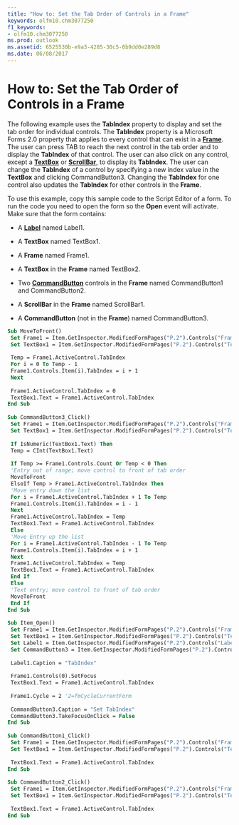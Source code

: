 ```yaml
---
title: "How to: Set the Tab Order of Controls in a Frame"
keywords: olfm10.chm3077250
f1_keywords:
- olfm10.chm3077250
ms.prod: outlook
ms.assetid: 6525530b-e9a3-4285-30c5-0b9dd0e289d8
ms.date: 06/08/2017
---
```



# How to: Set the Tab Order of Controls in a Frame

The following example uses the  **TabIndex** property to display and set the tab order for individual controls. The **TabIndex** property is a Microsoft Forms 2.0 property that applies to every control that can exist in a **[Frame](frame-object-outlook-forms-script.md)**. The user can press TAB to reach the next control in the tab order and to display the  **TabIndex** of that control. The user can also click on any control, except a **[TextBox](textbox-object-outlook-forms-script.md)** or **[ScrollBar](scrollbar-object-outlook-forms-script.md)**, to display its  **TabIndex**. The user can change the  **TabIndex** of a control by specifying a new index value in the **TextBox** and clicking CommandButton3. Changing the **TabIndex** for one control also updates the **TabIndex** for other controls in the **Frame**.

To use this example, copy this sample code to the Script Editor of a form. To run the code you need to open the form so the  **Open** event will activate. Make sure that the form contains:

- A  **[Label](label-object-outlook-forms-script.md)** named Label1.
    
- A  **TextBox** named TextBox1.
    
- A  **Frame** named Frame1.
    
- A  **TextBox** in the **Frame** named TextBox2.
    
- Two  **[CommandButton](commandbutton-object-outlook-forms-script.md)** controls in the **Frame** named CommandButton1 and CommandButton2.
    
- A  **ScrollBar** in the **Frame** named ScrollBar1.
    
- A  **CommandButton** (not in the **Frame**) named CommandButton3.
    



```vb
Sub MoveToFront() 
 Set Frame1 = Item.GetInspector.ModifiedFormPages("P.2").Controls("Frame1") 
 Set TextBox1 = Item.GetInspector.ModifiedFormPages("P.2").Controls("TextBox1") 
 
 Temp = Frame1.ActiveControl.TabIndex 
 For i = 0 To Temp - 1 
 Frame1.Controls.Item(i).TabIndex = i + 1 
 Next 
 
 Frame1.ActiveControl.TabIndex = 0 
 TextBox1.Text = Frame1.ActiveControl.TabIndex 
End Sub 
 
Sub CommandButton3_Click() 
 Set Frame1 = Item.GetInspector.ModifiedFormPages("P.2").Controls("Frame1") 
 Set TextBox1 = Item.GetInspector.ModifiedFormPages("P.2").Controls("TextBox1") 
 
 If IsNumeric(TextBox1.Text) Then 
 Temp = CInt(TextBox1.Text) 
 
 If Temp >= Frame1.Controls.Count Or Temp < 0 Then 
 'Entry out of range; move control to front of tab order 
 MoveToFront 
 ElseIf Temp > Frame1.ActiveControl.TabIndex Then 
 'Move entry down the list 
 For i = Frame1.ActiveControl.TabIndex + 1 To Temp 
 Frame1.Controls.Item(i).TabIndex = i - 1 
 Next 
 Frame1.ActiveControl.TabIndex = Temp 
 TextBox1.Text = Frame1.ActiveControl.TabIndex 
 Else 
 'Move Entry up the list 
 For i = Frame1.ActiveControl.TabIndex - 1 To Temp 
 Frame1.Controls.Item(i).TabIndex = i + 1 
 Next 
 Frame1.ActiveControl.TabIndex = Temp 
 TextBox1.Text = Frame1.ActiveControl.TabIndex 
 End If 
 Else 
 'Text entry; move control to front of tab order 
 MoveToFront 
 End If 
End Sub 
 
Sub Item_Open() 
 Set Frame1 = Item.GetInspector.ModifiedFormPages("P.2").Controls("Frame1") 
 Set TextBox1 = Item.GetInspector.ModifiedFormPages("P.2").Controls("TextBox1") 
 Set Label1 = Item.GetInspector.ModifiedFormPages("P.2").Controls("Label1") 
 Set CommandButton3 = Item.GetInspector.ModifiedFormPages("P.2").Controls("CommandButton3") 
 
 Label1.Caption = "TabIndex" 
 
 Frame1.Controls(0).SetFocus 
 TextBox1.Text = Frame1.ActiveControl.TabIndex 
 
 Frame1.Cycle = 2 '2=fmCycleCurrentForm 
 
 CommandButton3.Caption = "Set TabIndex" 
 CommandButton3.TakeFocusOnClick = False 
End Sub 
 
Sub CommandButton1_Click() 
 Set Frame1 = Item.GetInspector.ModifiedFormPages("P.2").Controls("Frame1") 
 Set TextBox1 = Item.GetInspector.ModifiedFormPages("P.2").Controls("TextBox1") 
 
 TextBox1.Text = Frame1.ActiveControl.TabIndex 
End Sub 
 
Sub CommandButton2_Click() 
 Set Frame1 = Item.GetInspector.ModifiedFormPages("P.2").Controls("Frame1") 
 Set TextBox1 = Item.GetInspector.ModifiedFormPages("P.2").Controls("TextBox1") 
 
 TextBox1.Text = Frame1.ActiveControl.TabIndex 
End Sub
```


